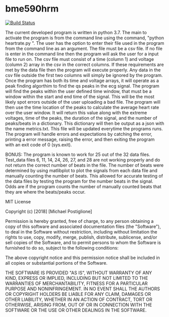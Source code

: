 # bme590hrm

[![Build Status](https://travis-ci.com/mjp59/bme590hrm.svg?branch=master)](https://travis-ci.com/mjp59/bme590hrm)


The current developed program is written in python 3.7. The main to activate the program is from the command line using the command, "python heartrate.py <filename>". The user has the option to enter their file used in the program from the command line as an argument. The file must be a csv file. If no file is enter in the command line then the program will ask the user for a input file to run on. The csv file must consist of a time (column 1) and voltage (column 2) array in the csv in the correct columns. If these requirements are met by the data file then the program will execute properly. Any data in the csv file outside the first two columns will simply be ignored by the program. 
	Once the program has both its time and voltage arrays, it will operate as a peak finding algorthim to find the qs peaks in the ecg signal. The program will find the peaks within the user defined time window, that must be a window within the start and end time of the signal. This will be the most likely spot errors outside of the user uploading a bad file. 
		The program will then use the time location of the peaks to calculate the average heart rate over the user window. It will return this value along with the extreme voltages, time of the peaks, the duration of the signal, and the number of peaks/beats in a dictionary. This dictionary will then be output as a json with the name metrics.txt. This file will be updated everytime the programs runs. 
		The program will handle errors and expectations by catching the error, printing a error message, raising the error, and then exiting the program with an exit code of 0 (sys.exit).
		
BONUS: The program is known to work for 25 out of the 32 data files. Test_data files 6, 11, 14, 24, 26, 27, and 28 are not working properly and do not return the correct number of beats in the file. The number of beats were determined by using matlibplot to plot the signals from each data file and manually counting the number of beats. This allowed for accurate testing of the data files by testing the program for the number beats in the signal. Odds are if the program counts the number of manually counted beats that they are where the beats/peaks occur. 
		
MIT License

Copyright (c) [2018] [Michael Postiglione]

Permission is hereby granted, free of charge, to any person obtaining a copy
of this software and associated documentation files (the "Software"), to deal
in the Software without restriction, including without limitation the rights
to use, copy, modify, merge, publish, distribute, sublicense, and/or sell
copies of the Software, and to permit persons to whom the Software is
furnished to do so, subject to the following conditions:

The above copyright notice and this permission notice shall be included in all
copies or substantial portions of the Software.

THE SOFTWARE IS PROVIDED "AS IS", WITHOUT WARRANTY OF ANY KIND, EXPRESS OR
IMPLIED, INCLUDING BUT NOT LIMITED TO THE WARRANTIES OF MERCHANTABILITY,
FITNESS FOR A PARTICULAR PURPOSE AND NONINFRINGEMENT. IN NO EVENT SHALL THE
AUTHORS OR COPYRIGHT HOLDERS BE LIABLE FOR ANY CLAIM, DAMAGES OR OTHER
LIABILITY, WHETHER IN AN ACTION OF CONTRACT, TORT OR OTHERWISE, ARISING FROM,
OUT OF OR IN CONNECTION WITH THE SOFTWARE OR THE USE OR OTHER DEALINGS IN THE
SOFTWARE.